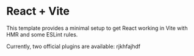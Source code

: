 # React + Vite

This template provides a minimal setup to get React working in Vite with HMR and some ESLint rules.

Currently, two official plugins are available:
rjkhfajhdf
